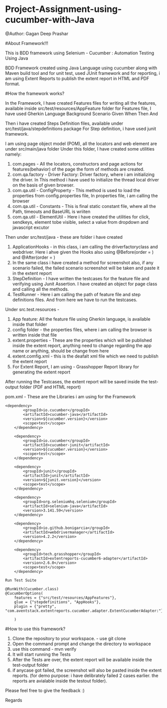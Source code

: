 # Project-Assignment-using-cucumber-with-Java
@Author: Gagan Deep Prashar

#About Framework!!!

This is BDD framework using Selenium - Cucumber : Automation Testing Using Java

BDD Framework created using Java Language using cucumber along with Maven build tool and for unit test, used JUnit framework and for reporting, i am using Extent Reports to publish the extent report in HTML and PDF format.

#How the framework works?

In the Framework, I have created Features files for writing all the features, available inside src/test/resources/AppFeature folder
for Features file, I have used Gherkin Language
  Background
  Scenario
  Given
  When
  Then
  And

Then i have created Steps Definition files, available under src/test/java/stepdefinitions package
For Step definition, i have used junit framework.

I am using page object model (POM), all the locators and web element are under src/main/java folder
Under this folder, I have created some utilities namely:
1. com.pages - All the locators, constructors and page actions for features(behavior) of the page the form of methods are created.
2. com.qa.factory - Driver Factory:  Driver factory, where i am initializing the driver. In This method i have used to initialize the thread local driver on the basis of given browser. 
3. com.qa.util - ConfigProperty - This method is used to load the properties from config.properties file, In properties file, i am calling the browser
4. com.qa.util - Constants - This is final static constant file, where all the Path, timeouts and BaseURL is wriiten
5. com.qa.util - ElementUtil - Here i have created the utilities for click, sendkeys, element tobe visible, select a value from dropdown and javascript excutor

Then under src/test/java - 
these are folder i have created
1. ApplicationHooks - in this class, i am calling the driverfactoryclass and webdriver. Here i ahve given the Hooks also using @Before(order = ) and @After(order = )
2. In the same class i have created a method for screenshot also, if any scenario failed, the failed scenario screenshot will be taken and paste it in the extent report
3. StepDefinition - I have written the testcases for the feature file and verifying using Junit Assertion. I have created an object for page class and calling all the methods.
4. TestRunner - Here i am calling the path of feature file and step definitions files. And from here we have to run the testcases.

Under src.test.resources -
1. App feature: All the feature file using Gherkin language, is available inside that folder
2. config folder - the properties files, where i am calling the browser is written inside that file
3. extent.properties - These are the properties which will be published inside the extent report, anything need to change regarding the app name or anything, should be change from here
4. extent.comfig.xml - this is the deafalt xml file which we need to publish the extent report
5. For Extent Report, I am using - Grasshopper Report library for generating the extent report 

After running the Testcases, the extent report will be saved inside the test-output folder (PDF and HTML report)

pom.xml - These are the Libraries i am using for the Framework

	<dependency>
			<groupId>io.cucumber</groupId>
			<artifactId>cucumber-java</artifactId>
			<version>${cucumber.version}</version>
			<scope>test</scope>
		</dependency>

		<dependency>
			<groupId>io.cucumber</groupId>
			<artifactId>cucumber-junit</artifactId>
			<version>${cucumber.version}</version>
			<scope>test</scope>
		</dependency>

		<dependency>
			<groupId>junit</groupId>
			<artifactId>junit</artifactId>
			<version>${junit.version}</version>
			<scope>test</scope>
		</dependency>

		<dependency>
			<groupId>org.seleniumhq.selenium</groupId>
			<artifactId>selenium-java</artifactId>
			<version>3.141.59</version>
		</dependency>

		<dependency>
			<groupId>io.github.bonigarcia</groupId>
			<artifactId>webdrivermanager</artifactId>
			<version>4.2.2</version>
		</dependency>

		<dependency>
			<groupId>tech.grasshopper</groupId>
			<artifactId>extentreports-cucumber6-adapter</artifactId>
			<version>2.6.0</version>
			<scope>test</scope>
		</dependency>
    
    Run Test Suite
    
    @RunWith(Cucumber.class)
    @CucumberOptions(
		features = {"src/test/resources/AppFeatures"},
		glue = {"stepdefinitions", "AppHooks"},
		plugin = {"pretty", "com.aventstack.extentreports.cucumber.adapter.ExtentCucumberAdapter:"}
		
		)
    


#How to use this framework?

1. Clone the repository to your workspace. - use git clone 
2. Open the command prompt and change the directory to workspace
3. use this command - mvn verify
4. It will start running the Tests
5. After the Tests are over, the extent report will be available inside the test-output folder
6. if anycase got failed, the screenshot will also be pasted inside the extent reports. (for demo purpose: i have delibrately failed 2 cases earlier. the reports are avialable inside the testout folder).



Please feel free to give the feedback :)

Regards
